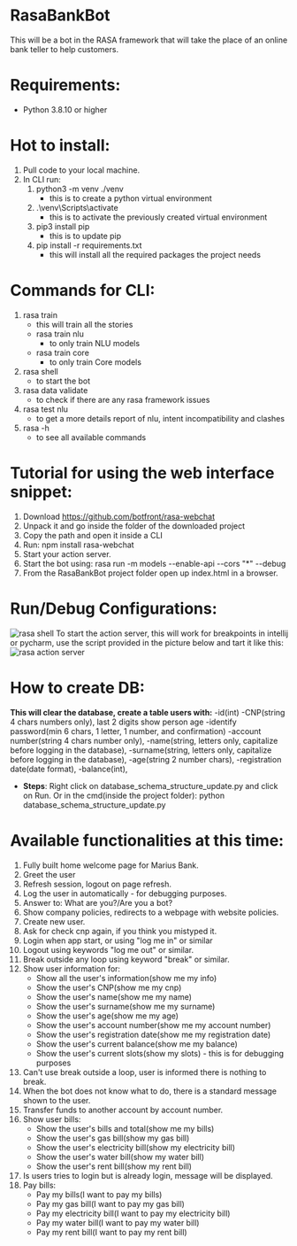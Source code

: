# RasaBankBot
This will be a bot in the RASA framework that will take the place of an online bank teller to help customers.

# Requirements:
- Python 3.8.10 or higher

# Hot to install:
1. Pull code to your local machine.
2. In CLI run: 
   1. python3 -m venv ./venv 
      - this is to create a python virtual environment
   2. .\venv\Scripts\activate
      - this is to activate the previously created virtual environment
   3. pip3 install pip
      - this is to update pip
   4. pip install -r requirements.txt
      - this will install all the required packages the project needs

# Commands for CLI:
1. rasa train
   - this will train all the stories
   - rasa train nlu
     - to only train NLU models
   - rasa train core
     - to only train Core models
2. rasa shell
   - to start the bot
3. rasa data validate
   - to check if there are any rasa framework issues
4. rasa test nlu
   - to get a more details report of nlu, intent incompatibility and clashes
5. rasa -h
   - to see all available commands

# Tutorial for using the web interface snippet:
1. Download https://github.com/botfront/rasa-webchat
2. Unpack it and go inside the folder of the downloaded project
3. Copy the path and open it inside a CLI
4. Run: npm install rasa-webchat
5. Start your action server.
6. Start the bot using: rasa run -m models --enable-api --cors "*" --debug
7. From the RasaBankBot project folder open up index.html in a browser.

# Run/Debug Configurations:
![rasa shell](https://user-images.githubusercontent.com/20334644/217662204-fb40ff9d-8f4d-4ce0-8eb7-0d07d31db02f.PNG)
To start the action server, this will work for breakpoints in intellij or pycharm, use the script provided in the picture below and tart it like this:
![rasa action server](https://user-images.githubusercontent.com/20334644/219470306-a998c38d-5b2a-4598-8d2e-5a39ae35f4d3.PNG)

# How to create DB:
**This will clear the database, create a table users with:**
-id(int)
-CNP(string 4 chars numbers only), last 2 digits show person age
-identify password(min 6 chars, 1 letter, 1 number, and confirmation)
-account number(string 4 chars number only), 
-name(string, letters only, capitalize before logging in the database), 
-surname(string, letters only, capitalize before logging in the database), 
-age(string 2 number chars), 
-registration date(date format), 
-balance(int), 

- **Steps**:
Right click on database_schema_structure_update.py and click on Run.
Or in the cmd(inside the project folder): python database_schema_structure_update.py

# Available functionalities at this time:
1. Fully built home welcome page for Marius Bank.
2. Greet the user
3. Refresh session, logout on page refresh.
4. Log the user in automatically - for debugging purposes.
5. Answer to: What are you?/Are you a bot?
6. Show company policies, redirects to a webpage with website policies.
7. Create new user.
8. Ask for check cnp again, if you think you mistyped it.
9. Login when app start, or using "log me in" or similar
10. Logout using keywords "log me out" or similar.
11. Break outside any loop using keyword "break" or similar.
12. Show user information for:
    - Show all the user's information(show me my info)
    - Show the user's CNP(show me my cnp)
    - Show the user's name(show me my name)
    - Show the user's surname(show me my surname)
    - Show the user's age(show me my age)
    - Show the user's account number(show me my account number)
    - Show the user's registration date(show me my registration date)
    - Show the user's current balance(show me my balance)
    - Show the user's current slots(show my slots) - this is for debugging purposes
13. Can't use break outside a loop, user is informed there is nothing to break.
14. When the bot does not know what to do, there is a standard message shown to the user.
15. Transfer funds to another account by account number.
16. Show user bills:
    - Show the user's bills and total(show me my bills)
    - Show the user's gas bill(show my gas bill)
    - Show the user's electricity bill(show my electricity bill)
    - Show the user's water bill(show my water bill)
    - Show the user's rent bill(show my rent bill)
17. Is users tries to login but is already login, message will be displayed.
18. Pay bills:
    - Pay my bills(I want to pay my bills)
    - Pay my gas bill(I want to pay my gas bill)
    - Pay my electricity bill(I want to pay my electricity bill)
    - Pay my water bill(I want to pay my water bill)
    - Pay my rent bill(I want to pay my rent bill)
